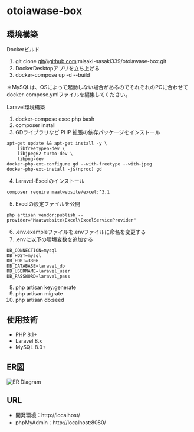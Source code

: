 # otoiawase-box

## 環境構築  
Dockerビルド　　
1. git clone git@github.com:misaki-sasaki339/otoiawase-box.git  
2. DockerDesktopアプリを立ち上げる
3. docker-compose up -d --build  
  
＊MySQLは、OSによって起動しない場合があるのでそれぞれのPCに合わせてdocker-compose.ymlファイルを編集してください。  
  
Laravel環境構築
1. docker-compose exec php bash
2. composer install
3. GDライブラリなど PHP 拡張の依存パッケージをインストール
```
apt-get update && apt-get install -y \
    libfreetype6-dev \
    libjpeg62-turbo-dev \
    libpng-dev
docker-php-ext-configure gd --with-freetype --with-jpeg
docker-php-ext-install -j$(nproc) gd
```
4. Laravel-Excelのインストール
```
composer require maatwebsite/excel:^3.1
```
5. Excelの設定ファイルを公開
```
php artisan vendor:publish --provider="Maatwebsite\Excel\ExcelServiceProvider"
```

6. .env.exampleファイルを.envファイルに命名を変更する
7. .envに以下の環境変数を追加する
```
DB_CONNECTION=mysql
DB_HOST=mysql
DB_PORT=3306
DB_DATABASE=laravel_db
DB_USERNAME=laravel_user
DB_PASSWORD=laravel_pass
```
8. php artisan key:generate
9. php artisan migrate
10. php artisan db:seed  
  
## 使用技術
+ PHP 8.1+
+ Laravel 8.x
+ MySQL 8.0+

## ER図
![ER Diagram](database/ER_diagram/ER.png)

## URL
+ 開発環境：http://localhost/
+ phpMyAdmin：http://localhost:8080/